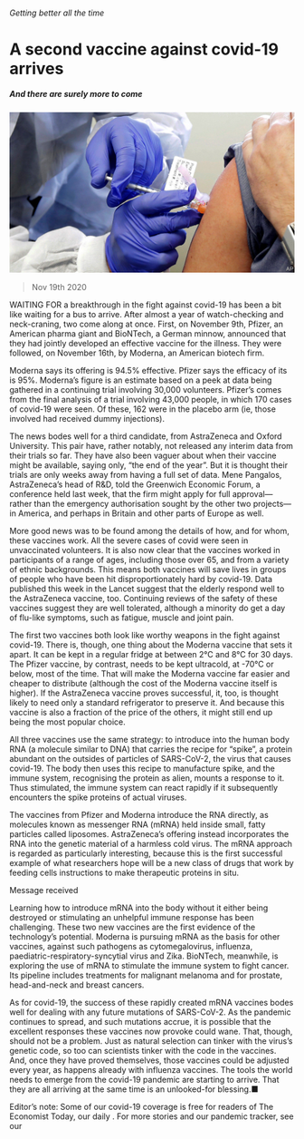 ###### Getting better all the time

# A second vaccine against covid-19 arrives 

##### And there are surely more to come 

![image](images/20201121_STP502.jpg) 

> Nov 19th 2020 

WAITING FOR a breakthrough in the fight against covid-19 has been a bit like waiting for a bus to arrive. After almost a year of watch-checking and neck-craning, two come along at once. First, on November 9th, Pfizer, an American pharma giant and BioNTech, a German minnow, announced that they had jointly developed an effective vaccine for the illness. They were followed, on November 16th, by Moderna, an American biotech firm.

Moderna says its offering is 94.5% effective. Pfizer says the efficacy of its is 95%. Moderna’s figure is an estimate based on a peek at data being gathered in a continuing trial involving 30,000 volunteers. Pfizer’s comes from the final analysis of a trial involving 43,000 people, in which 170 cases of covid-19 were seen. Of these, 162 were in the placebo arm (ie, those involved had received dummy injections).


The news bodes well for a third candidate, from AstraZeneca and Oxford University. This pair have, rather notably, not released any interim data from their trials so far. They have also been vaguer about when their vaccine might be available, saying only, “the end of the year”. But it is thought their trials are only weeks away from having a full set of data. Mene Pangalos, AstraZeneca’s head of R&amp;D, told the Greenwich Economic Forum, a conference held last week, that the firm might apply for full approval—rather than the emergency authorisation sought by the other two projects—in America, and perhaps in Britain and other parts of Europe as well.

More good news was to be found among the details of how, and for whom, these vaccines work. All the severe cases of covid were seen in unvaccinated volunteers. It is also now clear that the vaccines worked in participants of a range of ages, including those over 65, and from a variety of ethnic backgrounds. This means both vaccines will save lives in groups of people who have been hit disproportionately hard by covid-19. Data published this week in the Lancet suggest that the elderly respond well to the AstraZeneca vaccine, too. Continuing reviews of the safety of these vaccines suggest they are well tolerated, although a minority do get a day of flu-like symptoms, such as fatigue, muscle and joint pain.


The first two vaccines both look like worthy weapons in the fight against covid-19. There is, though, one thing about the Moderna vaccine that sets it apart. It can be kept in a regular fridge at between 2°C and 8°C for 30 days. The Pfizer vaccine, by contrast, needs to be kept ultracold, at -70°C or below, most of the time. That will make the Moderna vaccine far easier and cheaper to distribute (although the cost of the Moderna vaccine itself is higher). If the AstraZeneca vaccine proves successful, it, too, is thought likely to need only a standard refrigerator to preserve it. And because this vaccine is also a fraction of the price of the others, it might still end up being the most popular choice.

All three vaccines use the same strategy: to introduce into the human body RNA (a molecule similar to DNA) that carries the recipe for “spike”, a protein abundant on the outsides of particles of SARS-CoV-2, the virus that causes covid-19. The body then uses this recipe to manufacture spike, and the immune system, recognising the protein as alien, mounts a response to it. Thus stimulated, the immune system can react rapidly if it subsequently encounters the spike proteins of actual viruses.

The vaccines from Pfizer and Moderna introduce the RNA directly, as molecules known as messenger RNA (mRNA) held inside small, fatty particles called liposomes. AstraZeneca’s offering instead incorporates the RNA into the genetic material of a harmless cold virus. The mRNA approach is regarded as particularly interesting, because this is the first successful example of what researchers hope will be a new class of drugs that work by feeding cells instructions to make therapeutic proteins in situ.

Message received

Learning how to introduce mRNA into the body without it either being destroyed or stimulating an unhelpful immune response has been challenging. These two new vaccines are the first evidence of the technology’s potential. Moderna is pursuing mRNA as the basis for other vaccines, against such pathogens as cytomegalovirus, influenza, paediatric-respiratory-syncytial virus and Zika. BioNTech, meanwhile, is exploring the use of mRNA to stimulate the immune system to fight cancer. Its pipeline includes treatments for malignant melanoma and for prostate, head-and-neck and breast cancers.

As for covid-19, the success of these rapidly created mRNA vaccines bodes well for dealing with any future mutations of SARS-CoV-2. As the pandemic continues to spread, and such mutations accrue, it is possible that the excellent responses these vaccines now provoke could wane. That, though, should not be a problem. Just as natural selection can tinker with the virus’s genetic code, so too can scientists tinker with the code in the vaccines. And, once they have proved themselves, those vaccines could be adjusted every year, as happens already with influenza vaccines. The tools the world needs to emerge from the covid-19 pandemic are starting to arrive. That they are all arriving at the same time is an unlooked-for blessing.■

Editor’s note: Some of our covid-19 coverage is free for readers of The Economist Today, our daily . For more stories and our pandemic tracker, see our 


